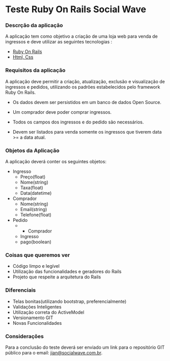 # Teste Ruby On Rails Social Wave

### Descrção da aplicação
A aplicação tem como objetivo a criação de uma loja web para venda de ingressos e deve utilizar as seguintes tecnologias : 
* [Ruby On Rails](http://api.rubyonrails.org/) 
* [Html, Css](https://www.w3schools.com/)

### Requisitos da aplicação
A aplicação deve permitir a criação, atualização, exclusão e visualização de ingressos e pedidos, utilizando os padrões 
estabelecidos pelo framework Ruby On Rails.

* Os dados devem ser persistidos em um banco de dados Open Source.

* Um comprador deve poder comprar ingressos.

* Todos os campos dos ingressos e do pedido são necessários.

* Devem ser listados para venda somente os ingressos que tiverem data >= a data atual.

### Objetos da Aplicação

A aplicação deverá conter os seguintes objetos: 
* Ingresso 
  * Preço(float)
  * Nome(string)
  * Taxa(float)
  * Data(datetime)
* Comprador 
  * Nome(string)
  * Email(string)
  * Telefone(float)
* Pedido 
  * * Comprador
  * Ingresso
  * pago(boolean)

### Coisas que queremos ver

* Código limpo e legível
* Utilização das funcionalidades e geradores do Rails
* Projeto que respeite a arquitetura do Rails

### Diferenciais

* Telas bonitas(utilizando bootstrap, preferencialmente)
* Validações Inteligentes
* Utilização correta do ActiveModel
* Versionamento GIT
* Novas Funcionalidades 

### Considerações
Para a conclusão do teste deverá ser enviado um link para o repositório GIT público para o email: jian@socialwave.com.br.
